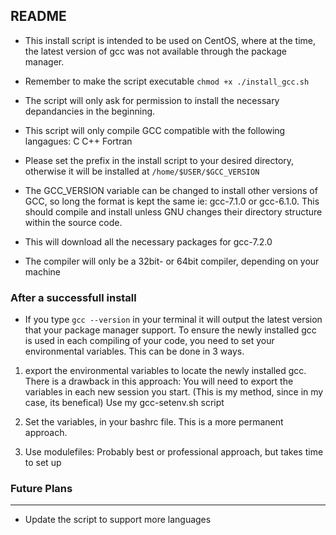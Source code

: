 ## README

* This install script is intended to be used on CentOS, where at the time, the latest version of gcc was not available through the package manager.

* Remember to make the script executable ```chmod +x ./install_gcc.sh```

* The script will only ask for permission to install the necessary depandancies in the beginning.

* This script will only compile GCC compatible with the following langagues:
 C
 C++
 Fortran

* Please set the prefix in the install script to your desired directory, otherwise it will be installed at ```/home/$USER/$GCC_VERSION```

* The GCC_VERSION variable can be changed to install other versions of GCC, so long the format is kept the same ie: gcc-7.1.0 or gcc-6.1.0. This should compile and install unless GNU changes their directory structure within the source code.

* This will download all the necessary packages for gcc-7.2.0

* The compiler will only be a 32bit- or 64bit compiler, depending on your machine 


### After a successfull install

* If you type ```gcc --version``` in your terminal it will output the latest version that your package manager support. To ensure the newly installed gcc is used in each compiling of your code, you need to set your environmental variables. This can be done in 3 ways.

1. export the environmental variables to locate the newly installed gcc. There is a drawback in this approach: You will need to export the variables in each new session you start. (This is my method, since in my case, its benefical)
    Use my gcc-setenv.sh script

2. Set the variables, in your bashrc file. This is a more permanent approach.

3. Use modulefiles: Probably best or professional approach, but takes time to set up

### Future Plans
---
* Update the script to support more languages